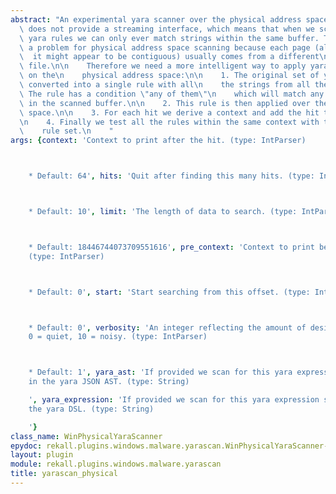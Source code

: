 ```yaml
---
abstract: "An experimental yara scanner over the physical address space.\n\n    Yara\
  \ does not provide a streaming interface, which means that when we scan\n    for\
  \ yara rules we can only ever match strings within the same buffer. This\n    is\
  \ a problem for physical address space scanning because each page (although\n  \
  \  it might appear to be contiguous) usually comes from a different\n    process/mapped\
  \ file.\n\n    Therefore we need a more intelligent way to apply yara signatures\
  \ on the\n    physical address space:\n\n    1. The original set of yara rules is\
  \ converted into a single rule with all\n    the strings from all the rules in it.\
  \ The rule has a condition \"any of them\"\n    which will match any string appearing\
  \ in the scanned buffer.\n\n    2. This rule is then applied over the physical address\
  \ space.\n\n    3. For each hit we derive a context and add the hit to the context.\n\
  \n    4. Finally we test all the rules within the same context with the original\n\
  \    rule set.\n    "
args: {context: 'Context to print after the hit. (type: IntParser)



    * Default: 64', hits: 'Quit after finding this many hits. (type: IntParser)



    * Default: 10', limit: 'The length of data to search. (type: IntParser)



    * Default: 18446744073709551616', pre_context: 'Context to print before the hit.
    (type: IntParser)



    * Default: 0', start: 'Start searching from this offset. (type: IntParser)



    * Default: 0', verbosity: 'An integer reflecting the amount of desired output:
    0 = quiet, 10 = noisy. (type: IntParser)



    * Default: 1', yara_ast: 'If provided we scan for this yara expression specified
    in the yara JSON AST. (type: String)

    ', yara_expression: 'If provided we scan for this yara expression specified in
    the yara DSL. (type: String)

    '}
class_name: WinPhysicalYaraScanner
epydoc: rekall.plugins.windows.malware.yarascan.WinPhysicalYaraScanner-class.html
layout: plugin
module: rekall.plugins.windows.malware.yarascan
title: yarascan_physical
---
```

